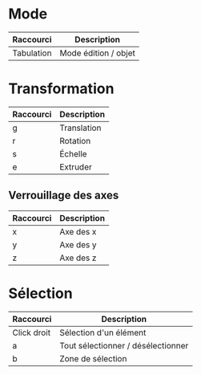 # Mode

| Raccourci | Description |
|--------|-------------|
| Tabulation | Mode édition / objet |

# Transformation

| Raccourci | Description |
|--------|-------------|
| g | Translation |
| r | Rotation |
| s | Échelle |
| e | Extruder |

## Verrouillage des axes

| Raccourci | Description |
|--------|-------------|
| x | Axe des x |
| y | Axe des y |
| z | Axe des z |

# Sélection

| Raccourci | Description |
|--------|-------------|
| Click droit | Sélection d'un élément |
| a | Tout sélectionner / désélectionner |
| b | Zone de sélection |
